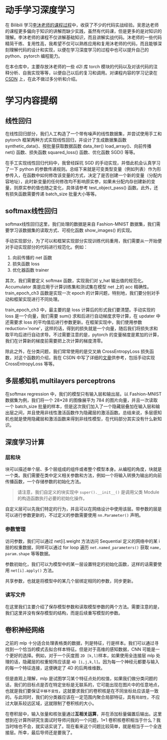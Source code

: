 # 动手学习深度学习

在 Bilibili 学习[李沐老师的课程过程](https://space.bilibili.com/1567748478/channel/seriesdetail?sid=358497)中，收获了不少的代码实战经验。吴恩达老师的课程更多偏向于知识的讲解而缺少实践，虽然有代码课，但是更多的是对知识的理解。李沐老师的课程不仅讲解基础知识，而且讲解实战代码。沐老师的一些代码精简干练、复用性高，我希望不仅可以熟练应用和复用沐老师的代码，而且能够深刻理解代码的设计和实现，以便在学习深度学习的过程中也可以提升自己的 python、pytorch 编程能力。

在本仓库中，主要存放沐老师的一些 d2l 库 torch 模块的代码以及对该代码的注释分析、自我实现等等，以便自己以后的复习和调用。对课程内容的学习记录在 [CSDN](https://blog.csdn.net/Mr_Yuwen_Yin) 上，在此不做过多分析和介绍。

# 学习内容提纲

## 线性回归

在线性回归部分，我们人工构造了一个带有噪声的线性数据集，并尝试使用手工和 pytorch 框架两种方式实现线性回归，并设计了生成数据集函数 synthetic_data()、按批量获取数据函数 data_iter() load_array()、向前传播 net() 函数、损失函数 squared_loss() 函数、优化函数 SGD() 等等。

在手工实现线性回归代码中，我曾经踩坑 SGD 的手动实现，并借此机会认真学习了一下 python 的参数传递规则。总结下来就是可变类型变量（例如列表）作为形参传入，在函数中如何修改该变量的方式，决定了是否创建一个新的变量（分配内容地址），此时新变量的任何修改均不影响原实参，如果未分配内存创建新的变量，则原实参的值也随之变化，具体请参考 test_object_pass() 函数。此外，还有损失函数需要传递 batch_size 批量大小等等。

## softmax线性回归

softmax线性回归这里，我们处理的数据是来自 Fashion-MNIST 数据集，我们需要学习该数据集的读取方式、可视化函数 show_images() 的实现。

手动实现部分，为了可以和框架实现部分实现训练代码重用，我们需要从一开始便对手动实现部分的代码进行规范化。例如：

1. 向前传播的 net 函数
2. 损失函数 loss
3. 优化器函数 trainer

其次，我们需要定义 softmax 函数，实现我们对 y_hat 输出值的规范化。Accumulator 类是应用于计算训练集和测试集在模型 net 上的 acc 精确性。train_epoch_ch3 函数是实现一次 epoch 的计算问题，特别地，我们要分别对手动和框架实现进行不同处理。

train_epoch_ch3 中，最主要的是 loss 计算后的形式我们要清楚。手动实现的 loss 是一个向量，我们需要 sum() 求和后进行自动梯度求导计算，在 updater 中还需要求 loss 的平均值后进行参数更新。在框架实现中，我们使用参数 reduction='none'，这样的话，得到的损失就是一个向量，随后我们将损失求和取平均后进行自动求导。不过需要注意的是，pytorch 的变量梯度是累加的计算，我们在计算新的梯度前需要把上次计算的梯度清零。

除此之外，在分类问题，我们常常使用的是交叉熵 CrossEntropyLoss 损失函数，对这个函数的介绍，我在 CSDN 中写了详细的[文章](https://blog.csdn.net/Mr_Yuwen_Yin/article/details/126174583)供参考，包括手动实现 CrossEntropyLoss 等等。

## 多层感知机 multilayers perceptrons

在softmax regression 中，我们的模型只有输入层和输出层。以 Fashion-MNIST 数据集为例，我们将一个 28*28 的图像展平为 784 的图片向量，并且一次读取一个 batch_size 批量的样本，但是这次我们加入了一个隐藏层叠加在输入层和输出层之间，并且使用非线性激活函数作为隐藏层的激活函数。总结来说，多层感知机也就是使用隐藏层和激活函数来得到非线性模型，在代码部分其实没有什么新知识。

## 深度学习计算

### 层和块

块可以描述单个层、多个层组成的组件或者整个模型本身。从编程的角度，块就是一个类。我们需要在类中定义相关参数和方法，例如一个将输入转换为输出的向前传播函数，一个存储参数的初始化方法。

> 请注意，我们自定义的块实现中 `super().__init__()` 是调用父类 Module 的构造函数执行必要的初始化操作。

自定义层可以先我们特定的行为，并且可以在网络设计中使用该层。带参数的层是可以进行参数更新的，不过定义的参数需要使用 `nn.Parameter()` 声明。

### 参数管理

访问参数，我们可以通过 net[i].weight 方法访问 Sequential 定义的网络中的某 i 层的权重数据，同样可以通过 for loop 遍历 `net.named_parameters()` 获取 `name, param.shape` 等等数据。

参数初始化，我们可以为模型中的某一层设置特定的初始化函数，这样的话需要使用 `net[i].apply()` 方法。

共享参数，也就是将模型中的某几个层绑定相同的参数，同步更新。

### 读写文件

在这里我们主要介绍了保存模型参数和读取模型参数的两个方法。需要注意的是，我们这里并没有保存模型的结构，而是后续重写模型的参数。

## 卷积神经网络

之前的 mlp 十分适合处理表格类的数据，列是特征，行是样本。我们可以通过寻找到一个恰当的模式去拟合样本特征。但是对于高维的感知数据，CNN 可能是一个更好的选择。例如，对于一个灰度图 `2D [k,l]`样本，如果使用全连接层 mlp 处理的话，隐藏层的权重矩阵应该是 `4D [i,j,k,l]`。因为每一个神经元都要与输入的每一个特征连接，这便确定了 4D 的后两维维数。

但是直观上理解，mlp 是试图学习某个特征点处的权值，如果我们做分类问题的话，我们的目标点是否在特定坐标是无联系的，它可能出现在图片中的任意地点，也就是我们要保证`平移不变性`，这就要求我们的卷积核是在不同坐标处应该是一致的。与此同时，我们的分类器应该在一定范围内聚合局部特征，具有`局部性`，不应过大联系较远区域，这就限制了卷积核的大小。

在卷积层中，输入张量和核张量通过**互相关运算**，并在添加标量偏置后输出。这里想到在计算所研究生面试时导师问我的一个问题，1*1 卷积核卷积相当于什么？我当时啥也不会，就实话实说了。现在看来这个问题比较简单，就是相当于一个全连接层。所幸，最后导师还是要我了。